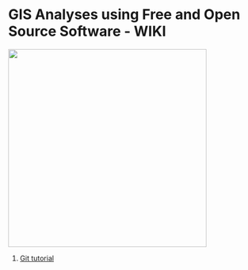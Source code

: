 # GIS Analyses using Free and Open Source Software - WIKI

<img src="https://a.fsdn.com/con/app/proj/osgeo-live/screenshots/Osgeolive_wordle.png/max/max/1" height="400" />


1. [Git tutorial](./git.md)